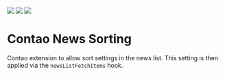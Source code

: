 [![](https://img.shields.io/maintenance/yes/2019.svg)](https://github.com/fritzmg/contao-news-sorting)
[![](https://img.shields.io/packagist/v/fritzmg/contao-news-sorting.svg)](https://packagist.org/packages/fritzmg/contao-news-sorting)
[![](https://img.shields.io/packagist/dt/fritzmg/contao-news-sorting.svg)](https://packagist.org/packages/fritzmg/contao-news-sorting)

Contao News Sorting
=====================

Contao extension to allow sort settings in the news list. This setting is then applied via the `newsListFetchItems` hook.
